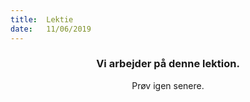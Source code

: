 ```yaml
---
title:  Lektie
date:   11/06/2019
---
```


### <center>Vi arbejder på denne lektion.</center>
<center>Prøv igen senere.</center>